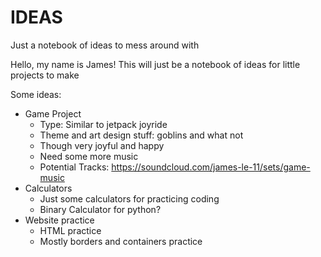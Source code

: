 # IDEAS
Just a notebook of ideas to mess around with

Hello, my name is James!
This will just be a notebook of ideas for little projects to make

Some ideas:
  - Game Project
    - Type: Similar to jetpack joyride
    - Theme and art design stuff: goblins and what not
    - Though very joyful and happy
    - Need some more music
    - Potential Tracks: https://soundcloud.com/james-le-11/sets/game-music
  - Calculators
    - Just some calculators for practicing coding
    - Binary Calculator for python?
  - Website practice
    - HTML practice
    - Mostly borders and containers practice
